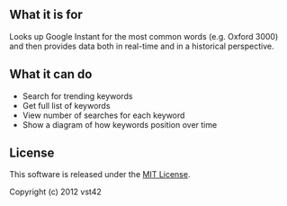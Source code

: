 ## What it is for

Looks up Google Instant for the most common words (e.g. Oxford 3000) and then
provides data both in real-time and in a historical perspective.


## What it can do

* Search for trending keywords
* Get full list of keywords
* View number of searches for each keyword
* Show a diagram of how keywords position over time

## License

This software is released under the [MIT License](http://opensource.org/licenses/MIT).

Copyright (c) 2012 vst42
